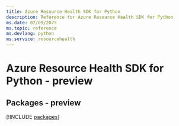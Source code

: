 ```yaml
---
title: Azure Resource Health SDK for Python
description: Reference for Azure Resource Health SDK for Python
ms.date: 07/09/2025
ms.topic: reference
ms.devlang: python
ms.service: resourcehealth
---
```

# Azure Resource Health SDK for Python - preview
## Packages - preview
[!INCLUDE [packages](resource-health-index.md)]